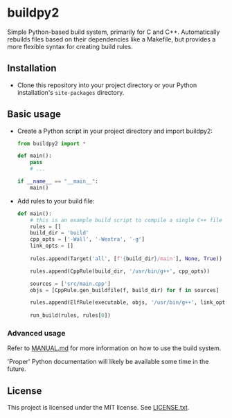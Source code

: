 # buildpy2
Simple Python-based build system, primarily for C and C++. Automatically
rebuilds files based on their dependencies like a Makefile, but provides a
more flexible syntax for creating build rules.

## Installation
* Clone this repository into your project directory or your Python
  installation's `site-packages` directory.

## Basic usage
* Create a Python script in your project directory and import buildpy2:
  ```python
  from buildpy2 import *

  def main():
      pass
      # ...
  
  if __name__ == "__main__":
      main()
  ```
* Add rules to your build file:
  ```python
  def main():
      # this is an example build script to compile a single C++ file
      rules = []
      build_dir = 'build'
      cpp_opts = ['-Wall', '-Wextra', '-g']
      link_opts = []
      
      rules.append(Target('all', [f'{build_dir}/main'], None, True))

      rules.append(CppRule(build_dir, '/usr/bin/g++', cpp_opts))

      sources = ['src/main.cpp']
      objs = [CppRule.gen_buildfile(f, build_dir) for f in sources]

      rules.append(ElfRule(executable, objs, '/usr/bin/g++', link_opts))
      
      run_build(rules, rules[0])
  ```

### Advanced usage
Refer to [MANUAL.md](MANUAL.md) for more information on how to use the
build system.

'Proper' Python documentation will likely be available some time in the
future.

## License
This project is licensed under the MIT license. See [LICENSE.txt](LICENSE.txt).


